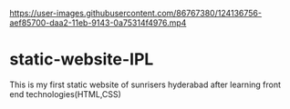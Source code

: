 

https://user-images.githubusercontent.com/86767380/124136756-aef85700-daa2-11eb-9143-0a75314f4976.mp4

# static-website-IPL
This is my first static website of sunrisers hyderabad after learning front end technologies(HTML,CSS)
